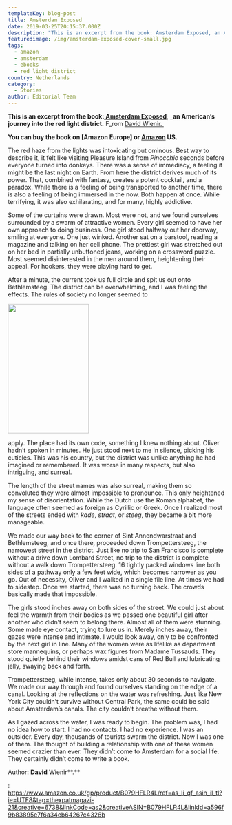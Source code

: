 ```yaml
---
templateKey: blog-post
title: Amsterdam Exposed
date: 2019-03-25T20:15:37.000Z
description: "This is an excerpt from the book: Amsterdam Exposed, an American's journey into the red light district. By David Wienir.\_"
featuredimage: /img/amsterdam-exposed-cover-small.jpg
tags:
  - amazon
  - amsterdam
  - ebooks
  - red light district
country: Netherlands
category:
  - Stories
author: Editorial Team
---
```


**This is an excerpt from the book:**<a href="https://www.amsterdamexposed.com/home.html" target="_blank" rel="noopener"><strong> Amsterdam Exposed</strong></a>, \_**an American&#8217;s journey into the red light district.** F_rom <a href="https://www.amsterdamexposed.com/author.html" target="_blank" rel="noopener">David Wienir. </a>

**You can buy the book on [Amazon Europe] or <a href="https://www.amazon.com/Amsterdam-Exposed-Americans-Journey-District/dp/0999355902/ref=as_sl_pc_tf_til?tag=amsterdamexpo-20&linkCode=w00&linkId=69c7846882d95a76667aa9fc55528d28&creativeASIN=0999355902" target="_blank" rel="noopener">Amazon</a> US.**

The red haze from the lights was intoxicating but ominous. Best way to describe it, it felt like visiting Pleasure Island from _Pinocchio_ seconds before everyone turned into donkeys. There was a sense of immediacy, a feeling it might be the last night on Earth. From here the district derives much of its power. That, combined with fantasy, creates a potent cocktail, and a paradox. While there is a feeling of being transported to another time, there is also a feeling of being immersed in the now. Both happen at once. While terrifying, it was also exhilarating, and for many, highly addictive.<!--more-->

Some of the curtains were drawn. Most were not, and we found ourselves surrounded by a swarm of attractive women. Every girl seemed to have her own approach to doing business. One girl stood halfway out her doorway, smiling at everyone. One just winked. Another sat on a barstool, reading a magazine and talking on her cell phone. The prettiest girl was stretched out on her bed in partially unbuttoned jeans, working on a crossword puzzle. Most seemed disinterested in the men around them, heightening their appeal. For hookers, they were playing hard to get.

After a minute, the current took us full circle and spit us out onto Bethlemsteeg. The district can be overwhelming, and I was feeling the effects. The rules of society no longer seemed to

<img  src="/img/uploads/2019/03/Amsterdam-Exposed-Cover-small-188x300.jpg" alt="" width="188" height="300" srcset="/img/uploads/2019/03/Amsterdam-Exposed-Cover-small-188x300.jpg 188w, /img/uploads/2019/03/Amsterdam-Exposed-Cover-small-768x1223.jpg 768w, /img/uploads/2019/03/Amsterdam-Exposed-Cover-small-643x1024.jpg 643w, /img/uploads/2019/03/Amsterdam-Exposed-Cover-small.jpg 879w" sizes="(max-width: 188px) 100vw, 188px" />

apply. The place had its own code, something I knew nothing about. Oliver hadn’t spoken in minutes. He just stood next to me in silence, picking his cuticles. This was his country, but the district was unlike anything he had imagined or remembered. It was worse in many respects, but also intriguing, and surreal.

The length of the street names was also surreal, making them so convoluted they were almost impossible to pronounce. This only heightened my sense of disorientation. While the Dutch use the Roman alphabet, the language often seemed as foreign as Cyrillic or Greek. Once I realized most of the streets ended with _kade_, _straat_, or _steeg_, they became a bit more manageable.

We made our way back to the corner of Sint Annendwarstraat and Bethlemsteeg, and once there, proceeded down Trompettersteeg, the narrowest street in the district. Just like no trip to San Francisco is complete without a drive down Lombard Street, no trip to the district is complete without a walk down Trompettersteeg. 16 tightly packed windows line both sides of a pathway only a few feet wide, which becomes narrower as you go. Out of necessity, Oliver and I walked in a single file line. At times we had to sidestep. Once we started, there was no turning back. The crowds basically made that impossible.

The girls stood inches away on both sides of the street. We could just about feel the warmth from their bodies as we passed one beautiful girl after another who didn’t seem to belong there. Almost all of them were stunning. Some made eye contact, trying to lure us in. Merely inches away, their gazes were intense and intimate. I would look away, only to be confronted by the next girl in line. Many of the women were as lifelike as department store mannequins, or perhaps wax figures from Madame Tussauds. They stood quietly behind their windows amidst cans of Red Bull and lubricating jelly, swaying back and forth.

Trompettersteeg, while intense, takes only about 30 seconds to navigate. We made our way through and found ourselves standing on the edge of a canal. Looking at the reflections on the water was refreshing. Just like New York City couldn’t survive without Central Park, the same could be said about Amsterdam’s canals. The city couldn’t breathe without them.

As I gazed across the water, I was ready to begin. The problem was, I had no idea how to start. I had no contacts. I had no experience. I was an outsider. Every day, thousands of tourists swarm the district. Now I was one of them. The thought of building a relationship with one of these women seemed crazier than ever. They didn’t come to Amsterdam for a social life. They certainly didn’t come to write a book.

Author: **David** Wienir**.**

: https://www.amazon.co.uk/gp/product/B079HFLR4L/ref=as_li_qf_asin_il_tl?ie=UTF8&tag=thexpatmagazi-21&creative=6738&linkCode=as2&creativeASIN=B079HFLR4L&linkId=a596f9b83895e7f6a34eb64267c4326b
